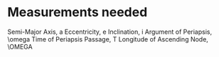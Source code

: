 # Measurements needed

Semi-Major Axis, a
Eccentricity, e
Inclination, i
Argument of Periapsis, \omega
Time of Periapsis Passage, T
Longitude of Ascending Node, \OMEGA
